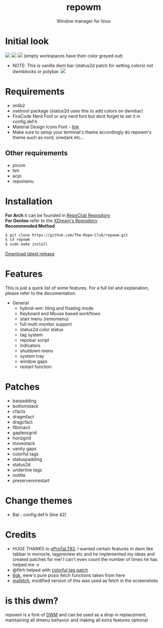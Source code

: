 <div align="center">
    <h1>repowm</h1>
    <p>Window manager for linux</p>
</div>

# Initial look

<img src="https://github.com/The-Repo-Club/repowm/blob/screenshots/screenshots/initial_look.png">
<img src="https://github.com/The-Repo-Club/repowm/blob/screenshots/screenshots/col_layout.png">

<img src="https://github.com/The-Repo-Club/repowm/blob/screenshots/screenshots/occ_act_tags.png">
(empty workspaces have their color greyed out)

- NOTE: This is vanilla dwm bar (status2d patch for setting colors) not dwmblocks or polybar.
  <img src="https://github.com/The-Repo-Club/repowm/blob/screenshots/screenshots/repowm.png">

# Requirements

- imlib2
- xsetroot package (status2d uses this to add colors on dwmbar)
- FiraCode Nerd Font or any nerd font but dont forget to set it in config.def.h
- Material Design Icons Font - [link](https://github.com/Templarian/MaterialDesign-Font/blob/master/MaterialDesignIconsDesktop.ttf)
- Make sure to setup your terminal's theme accordingly do repowm's theme such as nord, onedark etc...

## Other requirements

- picom
- feh
- acpi
- repomenu

# Installation

**For Arch** it can be founded in [RepoClub Repository](https://arch.therepo.club/) \
**For Gentoo** refer to the [XDream's Repository](https://github.com/XDream8/dreamsrepo) \
**Recommended Method**

```sh
$ git clone https://github.com/The-Repo-Club/repowm.git
$ cd repowm
$ sudo make install
```

[Download latest release](https://github.com/The-Repo-Club/repowm/releases/)

# Features

This is just a quick list of some features. For a full list and explanation,
please refer to the documentation.

- General
  - hybrid-wm: tiling and floating mode
  - Keyboard and Mouse based workflows
  - start menu (remomenu)
  - full multi monitor support
  - status2d color status
  - tag system
  - repobar script
  - indicators
  - shutdown menu
  - system tray
  - window gaps
  - restart function

# Patches

- barpadding
- bottomstack
- cfacts
- dragmfact
- dragcfact
- fibonacii
- gaplessgrid
- horizgrid
- movestack
- vanity gaps
- colorful tags
- statuspadding
- status2d
- underline tags
- notitle
- preserveonrestart

# Change themes

- Bar : config.def.h (line 42)

# Credits

- HUGE THANKS to [eProTaLT83](https://www.reddit.com/user/eProTaLT83). I wanted certain features in dwm like tabbar in monocle, tagpreview etc and he implemented my ideas and created patches for me! I can't even count the number of times he has helped me :v
- @fitrh helped with [colorful tag patch](https://github.com/fitrh/dwm/issues/1)
- [6gk](https://github.com/6gk/fet.sh), eww's pure posix fetch functions taken from here
- [mafetch](https://github.com/fikriomar16/mafetch), modified version of this was used as fetch in the screenshots

# is this dwm?

repowm is a fork of [DWM](https://dwm.suckless.org) and can be used as a drop in replacement, maintaining all dmenu behavior and making all extra features optional
